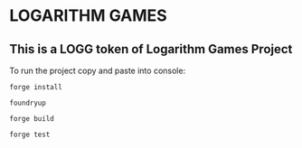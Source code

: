 # LOGARITHM GAMES
## This is a LOGG token of Logarithm Games Project

To run the project copy and paste into console:
```
forge install

foundryup

forge build

forge test
````

